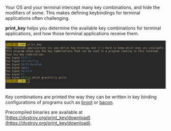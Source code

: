 
Your OS and your terminal intercept many key combinations, and hide the modifiers of some.
This makes defining keybindings for terminal applications often challenging.

**print_key** helps you determine the available key combinations for terminal applications, and how those terminal applications receive them.

![Slava Ukraini](doc/screen.png)

Key combinations are printed the way they can be written in key binding configurations of programs such as [broot](https://dystroy.org/broot) or [bacon](https://dystroy.org/bacon).

Precompiled binaries are available at [https://dystroy.org/print_key/download](https://dystroy.org/print_key/download).
